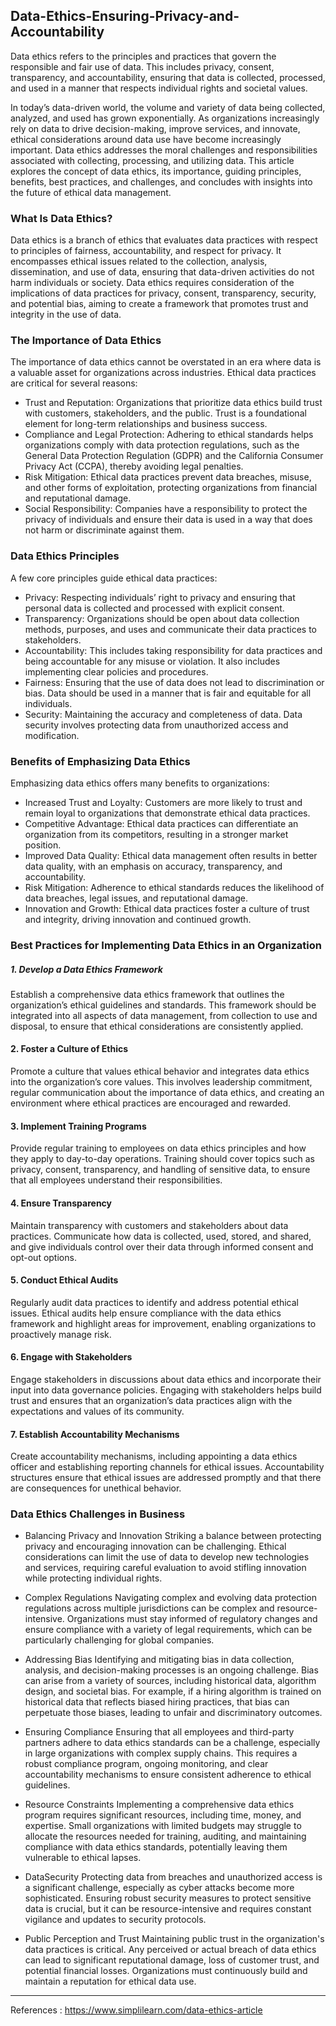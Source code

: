 ## Data-Ethics-Ensuring-Privacy-and-Accountability

Data ethics refers to the principles and practices that govern the responsible and fair use of data. This includes privacy, consent, transparency, and accountability, ensuring that data is collected, processed, and used in a manner that respects individual rights and societal values.

In today’s data-driven world, the volume and variety of data being collected, analyzed, and used has grown exponentially. As organizations increasingly rely on data to drive decision-making, improve services, and innovate, ethical considerations around data use have become increasingly important. Data ethics addresses the moral challenges and responsibilities associated with collecting, processing, and utilizing data. This article explores the concept of data ethics, its importance, guiding principles, benefits, best practices, and challenges, and concludes with insights into the future of ethical data management.

### What Is Data Ethics?

Data ethics is a branch of ethics that evaluates data practices with respect to principles of fairness, accountability, and respect for privacy. It encompasses ethical issues related to the collection, analysis, dissemination, and use of data, ensuring that data-driven activities do not harm individuals or society. Data ethics requires consideration of the implications of data practices for privacy, consent, transparency, security, and potential bias, aiming to create a framework that promotes trust and integrity in the use of data.

### The Importance of Data Ethics

The importance of data ethics cannot be overstated in an era where data is a valuable asset for organizations across industries. Ethical data practices are critical for several reasons:

- Trust and Reputation: Organizations that prioritize data ethics build trust with customers, stakeholders, and the public. Trust is a foundational element for long-term relationships and business success.
- Compliance and Legal Protection: Adhering to ethical standards helps organizations comply with data protection regulations, such as the General Data Protection Regulation (GDPR) and the California Consumer Privacy Act (CCPA), 
  thereby avoiding legal penalties.
- Risk Mitigation: Ethical data practices prevent data breaches, misuse, and other forms of exploitation, protecting organizations from financial and reputational damage.
- Social Responsibility: Companies have a responsibility to 
  protect the privacy of individuals and ensure their data is used in a way that does not harm or discriminate against them.

### Data Ethics Principles

A few core principles guide ethical data practices:
- Privacy: Respecting individuals’ right to privacy and ensuring that personal data is collected and processed with explicit consent.
- Transparency: Organizations should be open about data collection methods, purposes, and uses and communicate their data practices to stakeholders.
- Accountability: This includes taking responsibility for data practices and being accountable for any misuse or violation. It also includes implementing clear policies and procedures.
- Fairness: Ensuring that the use of data does not lead to discrimination or bias. Data should be used in a manner that is fair and equitable for all individuals.
- Security: Maintaining the accuracy and completeness of data. Data security involves protecting data from unauthorized access and modification.

### Benefits of Emphasizing Data Ethics

Emphasizing data ethics offers many benefits to organizations:
- Increased Trust and Loyalty: Customers are more likely to trust and remain loyal to organizations that demonstrate ethical data practices.
- Competitive Advantage: Ethical data practices can differentiate an organization from its competitors, resulting in a stronger market position.
- Improved Data Quality: Ethical data management often results in better data quality, with an emphasis on accuracy, transparency, and accountability.
- Risk Mitigation: Adherence to ethical standards reduces the likelihood of data breaches, legal issues, and reputational damage.
- Innovation and Growth: Ethical data practices foster a culture of trust and integrity, driving innovation and continued growth.

### Best Practices for Implementing Data Ethics in an Organization
##### 1. Develop a Data Ethics Framework
Establish a comprehensive data ethics framework that outlines the organization’s ethical guidelines and standards. This framework should be integrated into all aspects of data management, from collection to use and disposal, to ensure that ethical considerations are consistently applied.

#### 2. Foster a Culture of Ethics
Promote a culture that values ​​ethical behavior and integrates data ethics into the organization’s core values. This involves leadership commitment, regular communication about the importance of data ethics, and creating an environment where ethical practices are encouraged and rewarded.

#### 3. Implement Training Programs
Provide regular training to employees on data ethics principles and how they apply to day-to-day operations. Training should cover topics such as privacy, consent, transparency, and handling of sensitive data, to ensure that all employees understand their responsibilities.

#### 4. Ensure Transparency
Maintain transparency with customers and stakeholders about data practices. Communicate how data is collected, used, stored, and shared, and give individuals control over their data through informed consent and opt-out options.

#### 5. Conduct Ethical Audits
Regularly audit data practices to identify and address potential ethical issues. Ethical audits help ensure compliance with the data ethics framework and highlight areas for improvement, enabling organizations to proactively manage risk.

#### 6. Engage with Stakeholders
Engage stakeholders in discussions about data ethics and incorporate their input into data governance policies. Engaging with stakeholders helps build trust and ensures that an organization’s data practices align with the expectations and values ​​of its community.

#### 7. Establish Accountability Mechanisms
Create accountability mechanisms, including appointing a data ethics officer and establishing reporting channels for ethical issues. Accountability structures ensure that ethical issues are addressed promptly and that there are consequences for unethical behavior.

### Data Ethics Challenges in Business

- Balancing Privacy and Innovation
Striking a balance between protecting privacy and encouraging innovation can be challenging. Ethical considerations can limit the use of data to develop new technologies and services, requiring careful evaluation to avoid stifling innovation while protecting individual rights.

- Complex Regulations
Navigating complex and evolving data protection regulations across multiple jurisdictions can be complex and resource-intensive. Organizations must stay informed of regulatory changes and ensure compliance with a variety of legal requirements, which can be particularly challenging for global companies.

- Addressing Bias
Identifying and mitigating bias in data collection, analysis, and decision-making processes is an ongoing challenge. Bias can arise from a variety of sources, including historical data, algorithm design, and societal bias. For example, if a hiring algorithm is trained on historical data that reflects biased hiring practices, that bias can perpetuate those biases, leading to unfair and discriminatory outcomes.

- Ensuring Compliance
Ensuring that all employees and third-party partners adhere to data ethics standards can be a challenge, especially in large organizations with complex supply chains. This requires a robust compliance program, ongoing monitoring, and clear accountability mechanisms to ensure consistent adherence to ethical guidelines.

- Resource Constraints
Implementing a comprehensive data ethics program requires significant resources, including time, money, and expertise. Small organizations with limited budgets may struggle to allocate the resources needed for training, auditing, and maintaining compliance with data ethics standards, potentially leaving them vulnerable to ethical lapses.

- DataSecurity
Protecting data from breaches and unauthorized access is a significant challenge, especially as cyber attacks become more sophisticated. Ensuring robust security measures to protect sensitive data is crucial, but it can be resource-intensive and requires constant vigilance and updates to security protocols.

- Public Perception and Trust
Maintaining public trust in the organization's data practices is critical. Any perceived or actual breach of data ethics can lead to significant reputational damage, loss of customer trust, and potential financial losses. Organizations must continuously build and maintain a reputation for ethical data use.

-------

References : https://www.simplilearn.com/data-ethics-article
